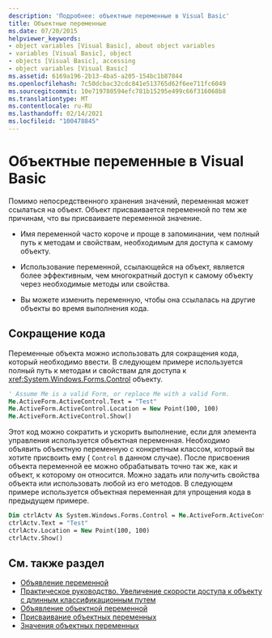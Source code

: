 ```yaml
---
description: 'Подробнее: объектные переменные в Visual Basic'
title: Объектные переменные
ms.date: 07/20/2015
helpviewer_keywords:
- object variables [Visual Basic], about object variables
- variables [Visual Basic], object
- objects [Visual Basic], accessing
- object variables [Visual Basic]
ms.assetid: 6169a196-2b13-4ba5-a205-154bc1b87844
ms.openlocfilehash: 7c50dcbac32cdc841e513765d62f6ee711fc6049
ms.sourcegitcommit: 10e719780594efc781b15295e499c66f316068b8
ms.translationtype: MT
ms.contentlocale: ru-RU
ms.lasthandoff: 02/14/2021
ms.locfileid: "100478845"
---
```

# <a name="object-variables-in-visual-basic"></a>Объектные переменные в Visual Basic

Помимо непосредственного хранения значений, переменная может ссылаться на объект. Объект присваивается переменной по тем же причинам, что вы присваиваете переменной значение.

- Имя переменной часто короче и проще в запоминании, чем полный путь к методам и свойствам, необходимым для доступа к самому объекту.

- Использование переменной, ссылающейся на объект, является более эффективным, чем многократный доступ к самому объекту через необходимые методы или свойства.

- Вы можете изменить переменную, чтобы она ссылалась на другие объекты во время выполнения кода.

## <a name="making-code-shorter"></a>Сокращение кода

Переменные объекта можно использовать для сокращения кода, который необходимо ввести. В следующем примере используется полный путь к методам и свойствам для доступа к <xref:System.Windows.Forms.Control> объекту.

```vb
' Assume Me is a valid Form, or replace Me with a valid Form.
Me.ActiveForm.ActiveControl.Text = "Test"
Me.ActiveForm.ActiveControl.Location = New Point(100, 100)
Me.ActiveForm.ActiveControl.Show()
```

Этот код можно сократить и ускорить выполнение, если для элемента управления используется объектная переменная. Необходимо объявить объектную переменную с конкретным классом, который вы хотите присвоить ему ( `Control` в данном случае). После присвоения объекта переменной ее можно обрабатывать точно так же, как и объект, к которому он относится. Можно задать или получить свойства объекта или использовать любой из его методов. В следующем примере используется объектная переменная для упрощения кода в предыдущем примере.

```vb
Dim ctrlActv As System.Windows.Forms.Control = Me.ActiveForm.ActiveControl
ctrlActv.Text = "Test"
ctrlActv.Location = New Point(100, 100)
ctrlActv.Show()
```

## <a name="see-also"></a>См. также раздел

- [Объявление переменной](variable-declaration.md)
- [Практическое руководство. Увеличение скорости доступа к объекту с длинным классификационным путем](how-to-speed-up-access-to-an-object-with-a-long-qualification-path.md)
- [Объявление объектной переменной](object-variable-declaration.md)
- [Присваивание объектных переменных](object-variable-assignment.md)
- [Значения объектных переменных](object-variable-values.md)
